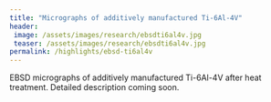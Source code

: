 ```yaml
---
title: "Micrographs of additively manufactured Ti-6Al-4V"
header:
 image: /assets/images/research/ebsdti6al4v.jpg
 teaser: /assets/images/research/ebsdti6al4v.jpg
permalink: /highlights/ebsd-ti6al4v
---
```

EBSD micrographs of additively manufactured Ti-6Al-4V after heat treatment.
Detailed description coming soon.
